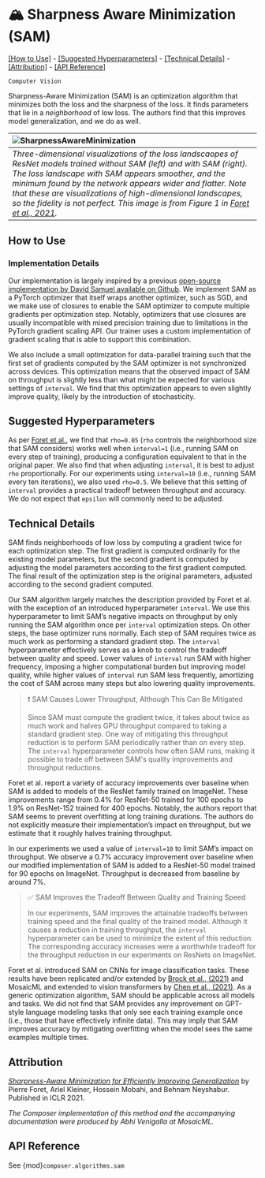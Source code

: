 # 🏔️ Sharpness Aware Minimization (SAM)

[\[How to Use\]](#how-to-use) - [\[Suggested Hyperparameters\]](#suggested-hyperparameters) - [\[Technical Details\]](#technical-details) - [\[Attribution\]](#attribution) - [\[API Reference\]](#api-reference)

`Computer Vision`

Sharpness-Aware Minimization (SAM) is an optimization algorithm that minimizes both the loss and the sharpness of the loss. It finds parameters that lie in a _neighborhood_ of low loss. The authors find that this improves model generalization, and we do as well.

| ![SharpnessAwareMinimization](https://storage.googleapis.com/docs.mosaicml.com/images/methods/sam.png) |
|:--|
| *Three-dimensional visualizations of the loss landscaopes of ResNet models trained without SAM (left) and with SAM (right). The loss landscape with SAM appears smoother, and the minimum found by the network appears wider and flatter. Note that these are visualizations of high-dimensional landscapes, so the fidelity is not perfect. This image is from Figure 1 in [Foret et al., 2021](https://arxiv.org/abs/2010.01412).* |

## How to Use

<!--### Functional Interface

TODO(Abhi): Fix and add comments here describing what happens below.

```python
# def training_loop(model, train_loader):
#   opt = torch.optim.Adam(model.parameters())
#   loss_fn = F.cross_entropy
#   model.train()

#   for epoch in range(num_epochs):
#       for X, y in train_loader:
#           y_hat = model(X)
#           loss = loss_fn(y_hat, y)
#           loss.backward()
#           opt.step()
#           opt.zero_grad()
```

### Composer Trainer

TODO(Abhi): Fix and add comments here describing what happens below.

```python
# from composer.algorithms import xxx
# from composer.trainer import Trainer

# trainer = Trainer(model=model,
#                   train_dataloader=train_dataloader,
#                   max_duration='1ep',
#                   algorithms=[
#                   ])

# trainer.fit()
```-->

### Implementation Details

Our implementation is largely inspired by a previous [open-source implementation by David Samuel available on Github](https://github.com/davda54/sam). We implement SAM as a PyTorch optimizer that itself wraps another optimizer, such as SGD, and we make use of closures to enable the SAM optimizer to compute multiple gradients per optimization step. Notably, optimizers that use closures are usually incompatible with mixed precision training due to limitations in the PyTorch gradient scaling API. Our trainer uses a custom implementation of gradient scaling that is able to support this combination.

We also include a small optimization for data-parallel training such that the first set of gradients computed by the SAM optimizer is not synchronized across devices. This optimization means that the observed impact of SAM on throughput is slightly less than what might be expected for various settings of `interval`. We find that this optimization appears to even slightly improve quality, likely by the introduction of stochasticity.

## Suggested Hyperparameters

As per [Foret et al.](https://arxiv.org/abs/2010.01412), we find that `rho=0.05` (`rho` controls the neighborhood size that SAM considers) works well when `interval=1` (i.e., running SAM on every step of training), producing a configuration equivalent to that in the original paper. We also find that when adjusting `interval`, it is best to adjust `rho` proportionally. For our experiments using `interval=10` (i.e., running SAM every ten iterations), we also used `rho=0.5`. We believe that this setting of `interval` provides a practical tradeoff between throughput and accuracy. We do not expect that `epsilon` will commonly need to be adjusted.

## Technical Details

SAM finds neighborhoods of low loss by computing a gradient twice for each optimization step. The first gradient is computed ordinarily for the existing model parameters, but the second gradient is computed by adjusting the model parameters according to the first gradient computed. The final result of the optimization step is the original parameters, adjusted according to the second gradient computed.

Our SAM algorithm largely matches the description provided by Foret et al. with the exception of an introduced hyperparameter `interval`. We use this hyperparameter to limit SAM’s negative impacts on throughput by only running the SAM algorithm once per `interval` optimization steps. On other steps, the base optimizer runs normally. Each step of SAM requires twice as much work as performing a standard gradient step.
 The `interval` hyperparameter effectively serves as a knob to control the tradeoff between quality and speed. Lower values of `interval` run SAM with higher frequency, imposing a higher computational burden but improving model quality, while higher values of `interval` run SAM less frequently, amortizing the cost of SAM across many steps but also lowering quality improvements.

> ❗ SAM Causes Lower Throughput, Although This Can Be Mitigated
>
> Since SAM must compute the gradient twice, it takes about twice as much work and halves GPU throughput compared to taking a standard gradient step. One way of mitigating this throughput reduction is to perform SAM periodically rather than on every step. The `interval` hyperparameter controls how often SAM runs, making it possible to trade off between SAM's quality improvements and throughput reductions.

Foret et al. report a variety of accuracy improvements over baseline when SAM is added to models of the ResNet family trained on ImageNet. These improvements range from 0.4% for ResNet-50 trained for 100 epochs to 1.9% on ResNet-152 trained for 400 epochs. Notably, the authors report that SAM seems to prevent overfitting at long training durations. The authors do not explicitly measure their implementation’s impact on throughput, but we estimate that it roughly halves training throughput.

In our experiments we used a value of `interval=10` to limit SAM’s impact on throughput. We observe a 0.7% accuracy improvement over baseline when our modified implementation of SAM is added to a ResNet-50 model trained for 90 epochs on ImageNet. Throughput is decreased from baseline by around 7%.

> ✅ SAM Improves the Tradeoff Between Quality and Training Speed
>
> In our experiments, SAM improves the attainable tradeoffs between training speed and the final quality of the trained model.
> Although it causes a reduction in training throughput, the `interval` hyperparameter can be used to minimize the extent of this reduction.
> The corresponding accuracy increases were a worthwhile tradeoff for the throughput reduction in our experiments on ResNets on ImageNet.

Foret et al. introduced SAM on CNNs for image classification tasks.
These results have been replicated and/or extended by [Brock et al., (2021)](https://arxiv.org/abs/2102.06171) and MosaicML and extended to vision transformers by [Chen et al., (2021)](https://arxiv.org/abs/2106.01548). As a generic optimization algorithm, SAM should be applicable across all models and tasks.
We did not find that SAM provides any improvement on GPT-style language modeling tasks that only see each training example once (i.e., those that have effectively infinite data). This may imply that SAM improves accuracy by mitigating overfitting when the model sees the same examples multiple times.

## Attribution

[*Sharpness-Aware Minimization for Efficiently Improving Generalization*](https://arxiv.org/abs/2010.01412) by Pierre Foret, Ariel Kleiner, Hossein Mobahi, and Behnam Neyshabur. Published in ICLR 2021.

*The Composer implementation of this method and the accompanying documentation were produced by Abhi Venigalla at MosaicML.*

## API Reference

See {mod}`composer.algorithms.sam`
